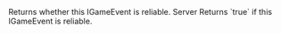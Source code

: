 <function name="IsReliable" parent="IGameEvent" type="classfunc">
	<description>
		Returns whether this IGameEvent is reliable.
	</description>
	<realm>Server</realm>
	<rets>
		<ret name="reliable" type="boolean">Returns `true` if this IGameEvent is reliable.</ret>
	</rets>
</function>